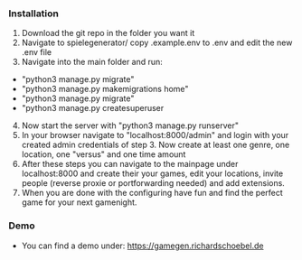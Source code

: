 ### Installation
1. Download the git repo in the folder you want it
2. Navigate to spielegenerator/ copy .example.env to .env and edit the new .env file
3. Navigate into the main folder and run:
* "python3 manage.py migrate"
* "python3 manage.py makemigrations home"
* "python3 manage.py migrate"
* "python3 manage.py createsuperuser
4. Now start the server with "python3 manage.py runserver"
5. In your browser navigate to "localhost:8000/admin" and login with your created admin credentials of step 3. Now create at least one genre, one location, one "versus" and one time amount
6. After these steps you can navigate to the mainpage under localhost:8000 and create their your games, edit your locations, invite people (reverse proxie or portforwarding needed) and add extensions.
7. When you are done with the configuring have fun and find the perfect game for your next gamenight.

### Demo
* You can find a demo under: https://gamegen.richardschoebel.de
